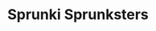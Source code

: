 ---
slug: sprunki-sprunksters-2078
title: Sprunki Sprunksters
description: "Sprunki Sprunksters is an exciting online game. Play for free directly in your browser!"
icon: /images/popular_mods/Sprunki Sprunksters.png
url: https://wowtbc.net/sprunkin/sprunksters/index.html
previewImage: /images/popular_mods/Sprunki Sprunksters.png
type: popular mods

# SEO配置
seo:
  title: "Sprunki Sprunksters - Play Free Online Game | Fun Browser Games"
  description: "Sprunki Sprunksters - Play this fun online game for free in your browser. No download required!"
  ogImage: "/images/popular_mods/Sprunki Sprunksters.png"
  keywords: "sprunki-sprunksters-2078, online game, browser game, free game, popular mods game, play online"

videoUrls:
  - https://www.youtube.com/embed/example1
  - https://www.youtube.com/embed/example2

whyPlay:
  title: "Why Play Sprunki Sprunksters?"
  items:
    - "Immersive Gameplay: Sprunki Sprunksters offers an engaging and immersive gaming experience that will keep you entertained for hours"
    - "Challenging Levels: Test your skills with increasingly difficult challenges and obstacles"
    - "Beautiful Graphics: Enjoy stunning visuals and smooth animations that bring the game world to life"
    - "Regular Updates: New content and features are added regularly to keep the game fresh and exciting"
    - "Free to Play: Experience all the fun without spending a penny"
    - "Community Features: Connect with other players, share strategies, and compete for high scores"
    - "Cross-Platform: Play on any device with a web browser, no downloads required"

features:
  title: "Key Features of Sprunki Sprunksters"
  image: "/images/popular_mods/Sprunki Sprunksters.png"
  items:
    - "Intuitive Controls: Easy to learn controls make Sprunki Sprunksters accessible for players of all skill levels"
    - "Multiple Game Modes: Enjoy various gameplay options that provide different challenges and experiences"
    - "Character Customization: Personalize your gaming experience with unique characters and items"
    - "Achievement System: Complete special tasks to earn rewards and recognition"
    - "Leaderboards: Compete with players worldwide and see who can achieve the highest scores"

characteristics:
  title: "Game Characteristics"
  image: "/images/popular_mods/Sprunki Sprunksters.png"
  items:
    - "Genre: Popular mods game with elements of strategy and skill"
    - "Difficulty: Suitable for both casual gamers and those seeking a challenge"
    - "Play Time: Quick sessions or extended gameplay, depending on your preference"
    - "Art Style: Vibrant and engaging visuals that enhance the gaming experience"
    - "Sound Design: Immersive audio that complements the gameplay perfectly"

info: "Sprunki Sprunksters is an exciting online game that offers players a unique and engaging gaming experience. With its intuitive controls, stunning visuals, and challenging gameplay, Sprunki Sprunksters provides hours of entertainment for players of all ages and skill levels. Whether you're looking for a quick gaming session during a break or an extended play session, Sprunki Sprunksters delivers an immersive experience that will keep you coming back for more. The game features multiple levels of increasing difficulty, ensuring that players are constantly challenged as they progress. With regular updates adding new content and features, Sprunki Sprunksters remains fresh and exciting, providing endless entertainment options for its growing community of players."

howToPlayIntro: "Welcome to Sprunki Sprunksters! This guide will walk you through the basics and help you master the game. Whether you're a beginner or looking to improve your skills, these tips and instructions will enhance your gaming experience."

howToPlaySteps:
  - title: "Getting Started"
    description: "Begin your Sprunki Sprunksters adventure by familiarizing yourself with the controls. Use your keyboard or mouse to navigate through the game interface. The tutorial will guide you through the basic mechanics and help you understand the objectives."
  - title: "Understanding the Objectives"
    description: "In Sprunki Sprunksters, your main goal is to progress through levels by completing specific objectives. Each level presents unique challenges that require different strategies and approaches."
  - title: "Mastering the Controls"
    description: "Practice using the controls to improve your precision and reaction time. Sprunki Sprunksters requires quick reflexes and strategic thinking to overcome obstacles and defeat opponents."
  - title: "Utilizing Power-ups"
    description: "Collect power-ups throughout the game to enhance your abilities and overcome difficult challenges. Each power-up offers unique advantages that can be crucial for success."
  - title: "Developing Strategies"
    description: "As you progress in Sprunki Sprunksters, develop effective strategies for different scenarios. Analyze patterns, anticipate challenges, and adapt your approach to maximize your performance."

faq:
  title: "Frequently Asked Questions about Sprunki Sprunksters"
  items:
    - question: "Is Sprunki Sprunksters free to play?"
      answer: "Yes, Sprunki Sprunksters is completely free to play directly in your web browser. No downloads or purchases are required to enjoy the full game experience."
    - question: "Can I play Sprunki Sprunksters on mobile devices?"
      answer: "Yes, Sprunki Sprunksters is optimized for both desktop and mobile play. You can enjoy the game on any device with a web browser and internet connection."
    - question: "Are there any in-game purchases?"
      answer: "While Sprunki Sprunksters is free to play, there may be optional in-game purchases available for cosmetic items or additional features that don't affect core gameplay."
    - question: "How often is Sprunki Sprunksters updated?"
      answer: "The developers regularly update Sprunki Sprunksters with new content, features, and improvements based on player feedback and game performance."
    - question: "Can I play Sprunki Sprunksters offline?"
      answer: "Currently, Sprunki Sprunksters requires an internet connection to play as it's a browser-based online game."
    - question: "Is Sprunki Sprunksters suitable for children?"
      answer: "Yes, Sprunki Sprunksters is designed to be family-friendly and suitable for players of all ages."
    - question: "How do I report bugs or issues?"
      answer: "If you encounter any problems while playing Sprunki Sprunksters, you can report them through the game's support page or contact the developers directly through their website."
    - question: "Still Have Questions?"
      answer: "If you have additional questions about Sprunki Sprunksters that aren't covered in this FAQ, please visit our support center or contact our customer service team for assistance."
---